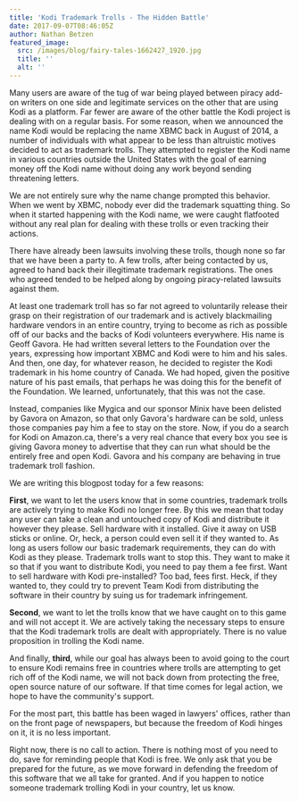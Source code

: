 ```yaml
---
title: 'Kodi Trademark Trolls - The Hidden Battle'
date: 2017-09-07T08:46:05Z
author: Nathan Betzen
featured_image:
  src: /images/blog/fairy-tales-1662427_1920.jpg
  title: ''
  alt: ''
---
```

Many users are aware of the tug of war being played between piracy add-on writers on one side and legitimate services on the other that are using Kodi as a platform. Far fewer are aware of the other battle the Kodi project is dealing with on a regular basis. For some reason, when we announced the name Kodi would be replacing the name XBMC back in August of 2014, a number of individuals with what appear to be less than altruistic motives decided to act as trademark trolls. They attempted to register the Kodi name in various countries outside the United States with the goal of earning money off the Kodi name without doing any work beyond sending threatening letters.

 We are not entirely sure why the name change prompted this behavior. When we went by XBMC, nobody ever did the trademark squatting thing. So when it started happening with the Kodi name, we were caught flatfooted without any real plan for dealing with these trolls or even tracking their actions.

 There have already been lawsuits involving these trolls, though none so far that we have been a party to. A few trolls, after being contacted by us, agreed to hand back their illegitimate trademark registrations. The ones who agreed tended to be helped along by ongoing piracy-related lawsuits against them.

 At least one trademark troll has so far not agreed to voluntarily release their grasp on their registration of our trademark and is actively blackmailing hardware vendors in an entire country, trying to become as rich as possible off of our backs and the backs of Kodi volunteers everywhere. His name is Geoff Gavora. He had written several letters to the Foundation over the years, expressing how important XBMC and Kodi were to him and his sales. And then, one day, for whatever reason, he decided to register the Kodi trademark in his home country of Canada. We had hoped, given the positive nature of his past emails, that perhaps he was doing this for the benefit of the Foundation. We learned, unfortunately, that this was not the case.

 Instead, companies like Mygica and our sponsor Minix have been delisted by Gavora on Amazon, so that only Gavora's hardware can be sold, unless those companies pay him a fee to stay on the store. Now, if you do a search for Kodi on Amazon.ca, there's a very real chance that every box you see is giving Gavora money to advertise that they can run what should be the entirely free and open Kodi. Gavora and his company are behaving in true trademark troll fashion.

 We are writing this blogpost today for a few reasons:

 **First**, we want to let the users know that in some countries, trademark trolls are actively trying to make Kodi no longer free. By this we mean that today any user can take a clean and untouched copy of Kodi and distribute it however they please. Sell hardware with it installed. Give it away on USB sticks or online. Or, heck, a person could even sell it if they wanted to. As long as users follow our basic trademark requirements, they can do with Kodi as they please. Trademark trolls want to stop this. They want to make it so that if you want to distribute Kodi, you need to pay them a fee first. Want to sell hardware with Kodi pre-installed? Too bad, fees first. Heck, if they wanted to, they could try to prevent Team Kodi from distributing the software in their country by suing us for trademark infringement.

 **Second**, we want to let the trolls know that we have caught on to this game and will not accept it. We are actively taking the necessary steps to ensure that the Kodi trademark trolls are dealt with appropriately. There is no value proposition in trolling the Kodi name.

 And finally, **third**, while our goal has always been to avoid going to the court to ensure Kodi remains free in countries where trolls are attempting to get rich off of the Kodi name, we will not back down from protecting the free, open source nature of our software. If that time comes for legal action, we hope to have the community's support. 

 For the most part, this battle has been waged in lawyers' offices, rather than on the front page of newspapers, but because the freedom of Kodi hinges on it, it is no less important. 

 Right now, there is no call to action. There is nothing most of you need to do, save for reminding people that Kodi is free. We only ask that you be prepared for the future, as we move forward in defending the freedom of this software that we all take for granted. And if you happen to notice someone trademark trolling Kodi in your country, let us know. 

 